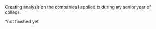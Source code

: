 Creating analysis on the companies I applied to during my senior year of college. 

*not finished yet
